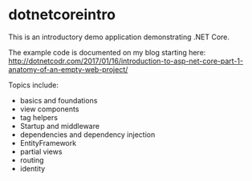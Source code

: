 # dotnetcoreintro
This is an introductory demo application demonstrating .NET Core.

The example code is documented on my blog starting here: http://dotnetcodr.com/2017/01/16/introduction-to-asp-net-core-part-1-anatomy-of-an-empty-web-project/

Topics include:
- basics and foundations
- view components
- tag helpers
- Startup and middleware
- dependencies and dependency injection
- EntityFramework
- partial views
- routing
- identity
